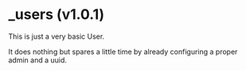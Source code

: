 # _users (v1.0.1)

This is just a very basic User.

It does nothing but spares a little time by already configuring a proper admin and a uuid.
